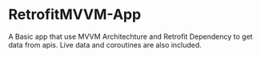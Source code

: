 # RetrofitMVVM-App

A Basic app that use MVVM Architechture and Retrofit Dependency to get data from apis.
Live data and coroutines are also included.
